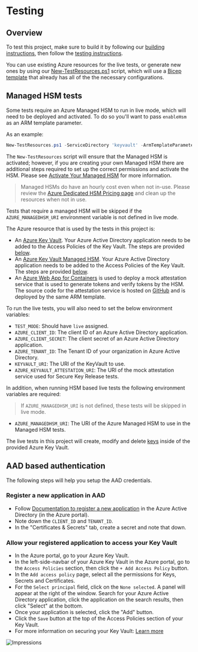 # Testing

## Overview

To test this project, make sure to build it by following our [building instructions](https://github.com/Azure/azure-sdk-for-js/blob/main/CONTRIBUTING.md#building), then follow the [testing instructions](https://github.com/Azure/azure-sdk-for-js/blob/main/CONTRIBUTING.md#testing).

You can use existing Azure resources for the live tests, or generate new ones by using our [New-TestResources.ps1](https://github.com/Azure/azure-sdk-for-js/blob/main/eng/common/TestResources/New-TestResources.ps1) script, which will use a [Bicep template](https://github.com/Azure/azure-sdk-for-js/blob/main/sdk/keyvault/test-resources.bicep) that already has all of the the necessary configurations.

## Managed HSM tests

Some tests require an Azure Managed HSM to run in live mode, which will need to be deployed and activated. To do so you'll want to pass `enableHsm` as an ARM template parameter.

As an example:

```powershell
New-TestResources.ps1 -ServiceDirectory 'keyvault' -ArmTemplateParameters @{ "enableHsm" = $true }
```

The `New-TestResources` script will ensure that the Managed HSM is activated; however, if you are creating your own Managed HSM there are additional steps required to set up the correct permissions and activate the HSM. Please see [Activate Your Managed HSM](https://github.com/Azure/azure-sdk-for-js/blob/main/sdk/keyvault/keyvault-admin/README.md#activate-your-managed-hsm) for more information.

> Managed HSMs do have an hourly cost even when not in-use. Please review the [Azure Dedicated HSM Pricing page](https://azure.microsoft.com/pricing/details/azure-dedicated-hsm/#pricing) and clean up the resources when not in use.

Tests that require a managed HSM will be skipped if the `AZURE_MANAGEDHSM_URI` environment variable is not defined in live mode.

The Azure resource that is used by the tests in this project is:

- An [Azure Key Vault](https://docs.microsoft.com/azure/key-vault/general/basic-concepts). Your Azure Active Directory application needs to be added to the Access Policies of the Key Vault. The steps are provided [below](#aad-based-authentication).
- An [Azure Key Vault Managed HSM](https://docs.microsoft.com/azure/key-vault/general/basic-concepts). Your Azure Active Directory application needs to be added to the Access Policies of the Key Vault. The steps are provided [below](#aad-based-authentication).
- An [Azure Web App for Containers](https://docs.microsoft.com/azure/app-service/tutorial-custom-container?pivots=container-linux) is used to deploy a mock attestation service that is used to generate tokens and verify tokens by the HSM. The source code for the attestation service is hosted on [GitHub](https://github.com/Azure/azure-sdk-tools/tree/main/tools/keyvault-mock-attestation) and is deployed by the same ARM template.

To run the live tests, you will also need to set the below environment variables:

- `TEST_MODE`: Should have `live` assigned.
- `AZURE_CLIENT_ID`: The client ID of an Azure Active Directory application.
- `AZURE_CLIENT_SECRET`: The client secret of an Azure Active Directory application.
- `AZURE_TENANT_ID`: The Tenant ID of your organization in Azure Active Directory.
- `KEYVAULT_URI`: The URI of the KeyVault to use.
- `AZURE_KEYVAULT_ATTESTATION_URI`: The URI of the mock attestation service used for Secure Key Release tests.

In addition, when running HSM based live tests the following environment variables are required:

> If `AZURE_MANAGEDHSM_URI` is not defined, these tests will be skipped in live mode.

- `AZURE_MANAGEDHSM_URI`: The URI of the Azure Managed HSM to use in the Managed HSM tests.

The live tests in this project will create, modify and delete [keys](https://docs.microsoft.com/azure/key-vault/keys/about-keys) inside of the provided Azure Key Vault.

## AAD based authentication

The following steps will help you setup the AAD credentials.

### Register a new application in AAD

- Follow [Documentation to register a new application](https://docs.microsoft.com/azure/active-directory/develop/quickstart-register-app) in the Azure Active Directory (in the Azure portal).
- Note down the `CLIENT_ID` and `TENANT_ID`.
- In the "Certificates & Secrets" tab, create a secret and note that down.

### Allow your registered application to access your Key Vault

- In the Azure portal, go to your Azure Key Vault.
- In the left-side-navbar of your Azure Key Vault in the Azure portal, go to the `Access Policies` section, then click the `+ Add Access Policy` button.
- In the `Add access policy` page, select all the permissions for Keys, Secrets and Certificates.
- For the `Select principal` field, click on the `None selected`. A panel will appear at the right of the window. Search for your Azure Active Directory application, click the application on the search results, then click "Select" at the bottom.
- Once your application is selected, click the "Add" button.
- Click the `Save` button at the top of the Access Policies section of your Key Vault.
- For more information on securing your Key Vault: [Learn more](https://docs.microsoft.com/azure/key-vault/general/secure-your-key-vault)

![Impressions](https://azure-sdk-impressions.azurewebsites.net/api/impressions/azure-sdk-for-js%2Fsdk%2Fkeyvault%2Fkeyvault-keys%2Ftest%2FREADME.png)
